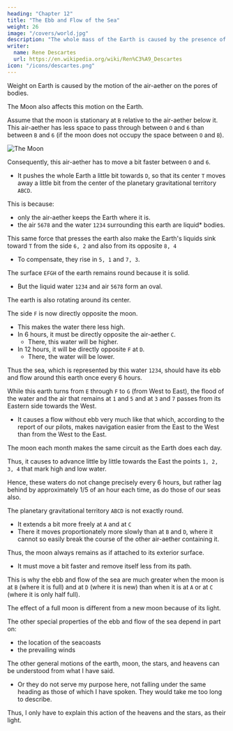 ```yaml
---
heading: "Chapter 12"
title: "The Ebb and Flow of the Sea"
weight: 26
image: "/covers/world.jpg"
description: "The whole mass of the Earth is caused by the presence of the moon, and also about some particular things"
writer:
  name: Rene Descartes
  url: https://en.wikipedia.org/wiki/Ren%C3%A9_Descartes
icon: "/icons/descartes.png"
---
```




Weight on Earth is caused by the motion of the air-aether on the pores of bodies.

The Moon also affects this motion on the Earth. 

Assume that the moon is stationary at `B` relative to the air-aether below it. This air-aether has less space to pass through between `O` and `6` than between `B` and `6` (if the moon does not occupy the space between `O` and `B`).

![The Moon](/graphics/physics/moonwith.jpg)

Consequently, this air-aether has to move a bit faster between `O` and `6`.
- It pushes the whole Earth a little bit towards `D`, so that its center `T` moves away a little bit from the center of the planetary gravitational territory `ABCD`. 
<!-- from point `M`, which is the center of the small heaven ABCD.  -->

This is because:
- only the air-aether keeps the Earth where it is. 
- the air `5678` and the water `1234` surrounding this earth are liquid* bodies.


This same force that presses the earth also make the Earth's liquids sink toward `T` from the side `6, 2` and also from its opposite `8, 4`
- To compensate, they rise in `5, 1` and `7, 3`.

The surface `EFGH` of the earth remains round because it is solid. 
- But the liquid water `1234` and air `5678` form an oval.

The earth is also rotating around its center.

 <!-- and by this means making the days that one divides up into 24 hours (like ours),  -->

The side `F` is now directly opposite the moon.
- This makes the water there less high.
- In 6 hours, it must be directly opposite the air-aether `C`.
  - There, this water will be higher.
- In 12 hours, it will be directly opposite `F` at `D`.
  - There, the water will be lower. 

Thus the sea, which is represented by this water `1234`, should have its ebb and flow around this earth once every 6 hours.
<!-- , just as it has about the earth we inhabit. -->

While this earth turns from `E` through `F` to `G` (from West to East), the flood of the water and the air that remains at `1` and `5` and at `3` and `7` passes from its Eastern side towards the West.
- It causes a flow without ebb very much like that which, according to the report of our pilots, makes navigation easier from the East to the West than from the West to the East.

The moon each month makes the same circuit as the Earth does each day.

Thus, it causes to advance little by little towards the East the points `1, 2, 3, 4` that mark high and low water. 

Hence, these waters do not change precisely every 6 hours, but rather lag behind by approximately 1/5 of an hour each time, as do those of our seas also.

The planetary gravitational territory `ABCD` is not exactly round.
- It extends a bit more freely at `A` and at `C`
- There it moves proportionately more slowly than at `B` and `D`, where it cannot so easily break the course of the other air-aether containing it. 
<!-- the matter of the other heaven -->

Thus, the moon always remains as if attached to its exterior surface.
- It must move a bit faster and remove itself less from its path.

This is why the ebb and flow of the sea are much greater when the moon is at `B` (where it is full) and at `D` (where it is new) than when it is at `A` or at `C` (where it is only half full). 

<!-- These are peculiarities also wholly like those that the astronomers observe in the real moon, although they perhaps cannot explain them as easily by the hypotheses they use. -->

The effect of a full moon is different from a new moon because of its light. 

The other special properties of the ebb and flow of the sea depend in part on:
- the location of the seacoasts
- the prevailing winds 

The other general motions of the earth, moon, the stars, and heavens can be understood from what I have said. 
- Or they do not serve my purpose here, not falling under the same heading as those of which I have spoken. They would take me too long to describe. 

Thus, I only have to explain this action of the heavens and the stars, as their light.
